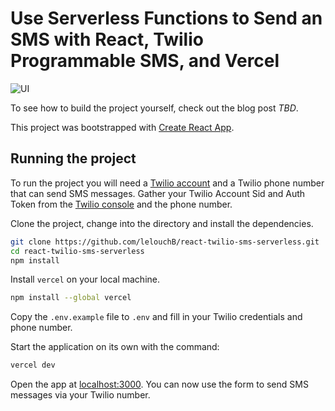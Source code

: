 # Use Serverless Functions to Send an SMS with React, Twilio Programmable SMS, and Vercel
![UI](https://i.imgur.com/cP85djM.png)

To see how to build the project yourself, check out the blog post _TBD_.

This project was bootstrapped with [Create React App](https://github.com/facebook/create-react-app).


## Running the project

To run the project you will need a [Twilio account](www.twilio.com/referral/JbKvV2) and a Twilio phone number that can send SMS messages. Gather your Twilio Account Sid and Auth Token from the [Twilio console](https://www.twilio.com/console) and the phone number.

Clone the project, change into the directory and install the dependencies.

```bash
git clone https://github.com/lelouchB/react-twilio-sms-serverless.git
cd react-twilio-sms-serverless
npm install
```
Install `vercel` on your local machine.

```bash
npm install --global vercel   
```

Copy the `.env.example` file to `.env` and fill in your Twilio credentials and phone number.

Start the application on its own with the command:

```bash
vercel dev
```

Open the app at [localhost:3000](http://localhost:3000). You can now use the form to send SMS messages via your Twilio number.

